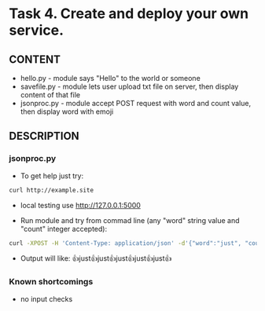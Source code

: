 # Task 4. Create and deploy your own service.


## CONTENT
* hello.py - module says "Hello" to the world or someone
* savefile.py - module lets user upload txt file on server, then display content of that file
* jsonproc.py - module accept POST request with word and count value, then display word with emoji


## DESCRIPTION
### jsonproc.py

* To get help just try:
```sh
curl http://example.site
```
- local testing use http://127.0.0.1:5000


* Run module and try from commad line (any "word" string value and "count" integer  accepted):
```sh
curl -XPOST -H 'Content-Type: application/json' -d'{"word":"just", "count": 5}' http://example.site
```
- Output will like: 👍just👍just👍just👍just👍just👍


### Known shortcomings
* no input checks
